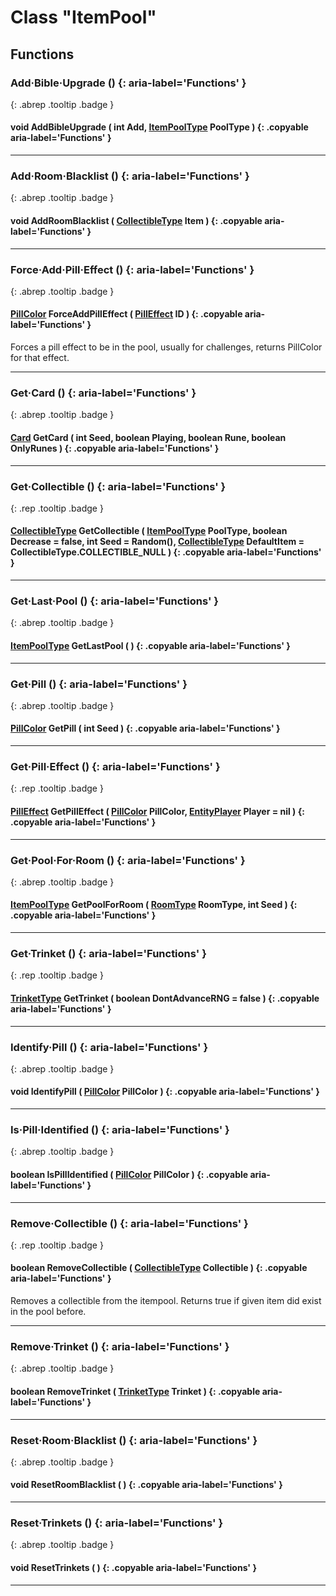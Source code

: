 # Class "ItemPool"
## Functions
### Add·Bible·Upgrade () {: aria-label='Functions' }
[ ](#){: .abrep .tooltip .badge }
#### void AddBibleUpgrade ( int Add, [ItemPoolType](../enums/ItemPoolType) PoolType ) {: .copyable aria-label='Functions' }

___ 
### Add·Room·Blacklist () {: aria-label='Functions' }
[ ](#){: .abrep .tooltip .badge }
#### void AddRoomBlacklist ( [CollectibleType](../enums/CollectibleType) Item ) {: .copyable aria-label='Functions' }

___ 
### Force·Add·Pill·Effect () {: aria-label='Functions' }
[ ](#){: .abrep .tooltip .badge }
#### [PillColor](../enums/PillColor) ForceAddPillEffect ( [PillEffect](../enums/PillEffect) ID ) {: .copyable aria-label='Functions' }
Forces a pill effect to be in the pool, usually for challenges, returns PillColor for that effect. 
___ 
### Get·Card () {: aria-label='Functions' }
[ ](#){: .abrep .tooltip .badge }
#### [Card](../enums/Card) GetCard ( int Seed, boolean Playing, boolean Rune, boolean OnlyRunes ) {: .copyable aria-label='Functions' }

___ 
### Get·Collectible () {: aria-label='Functions' }
[ ](#){: .rep .tooltip .badge }
#### [CollectibleType](../enums/CollectibleType) GetCollectible ( [ItemPoolType](../enums/ItemPoolType) PoolType, boolean Decrease = false, int Seed = Random(), [CollectibleType](../enums/CollectibleType) DefaultItem = CollectibleType.COLLECTIBLE_NULL ) {: .copyable aria-label='Functions' }

___ 
### Get·Last·Pool () {: aria-label='Functions' }
[ ](#){: .abrep .tooltip .badge }
#### [ItemPoolType](../enums/ItemPoolType) GetLastPool ( ) {: .copyable aria-label='Functions' }

___ 
### Get·Pill () {: aria-label='Functions' }
[ ](#){: .abrep .tooltip .badge }
#### [PillColor](../enums/PillColor) GetPill ( int Seed ) {: .copyable aria-label='Functions' }

___ 
### Get·Pill·Effect () {: aria-label='Functions' }
[ ](#){: .rep .tooltip .badge }
#### [PillEffect](../enums/PillEffect) GetPillEffect ( [PillColor](../enums/PillColor) PillColor, [EntityPlayer](../EntityPlayer) Player = nil ) {: .copyable aria-label='Functions' }

___ 
### Get·Pool·For·Room () {: aria-label='Functions' }
[ ](#){: .abrep .tooltip .badge }
#### [ItemPoolType](../enums/ItemPoolType) GetPoolForRoom ( [RoomType](../enums/RoomType) RoomType, int Seed ) {: .copyable aria-label='Functions' }

___ 
### Get·Trinket () {: aria-label='Functions' }
[ ](#){: .rep .tooltip .badge }
#### [TrinketType](../enums/TrinketType) GetTrinket ( boolean DontAdvanceRNG = false ) {: .copyable aria-label='Functions' }

___ 
### Identify·Pill () {: aria-label='Functions' }
[ ](#){: .abrep .tooltip .badge }
#### void IdentifyPill ( [PillColor](../enums/PillColor) PillColor ) {: .copyable aria-label='Functions' }

___ 
### Is·Pill·Identified () {: aria-label='Functions' }
[ ](#){: .abrep .tooltip .badge }
#### boolean IsPillIdentified ( [PillColor](../enums/PillColor) PillColor ) {: .copyable aria-label='Functions' }

___ 
### Remove·Collectible () {: aria-label='Functions' }
[ ](#){: .rep .tooltip .badge }
#### boolean RemoveCollectible ( [CollectibleType](../enums/CollectibleType) Collectible ) {: .copyable aria-label='Functions' }
Removes a collectible from the itempool. Returns true if given item did exist in the pool before.

___ 
### Remove·Trinket () {: aria-label='Functions' }
[ ](#){: .abrep .tooltip .badge }
#### boolean RemoveTrinket ( [TrinketType](../enums/TrinketType) Trinket ) {: .copyable aria-label='Functions' }

___ 
### Reset·Room·Blacklist () {: aria-label='Functions' }
[ ](#){: .abrep .tooltip .badge }
#### void ResetRoomBlacklist ( ) {: .copyable aria-label='Functions' }

___ 
### Reset·Trinkets () {: aria-label='Functions' }
[ ](#){: .abrep .tooltip .badge }
#### void ResetTrinkets ( ) {: .copyable aria-label='Functions' }

___ 
